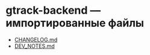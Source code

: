 # gtrack-backend — импортированные файлы

- [CHANGELOG.md](CHANGELOG.md)
- [DEV_NOTES.md](DEV_NOTES.md)
